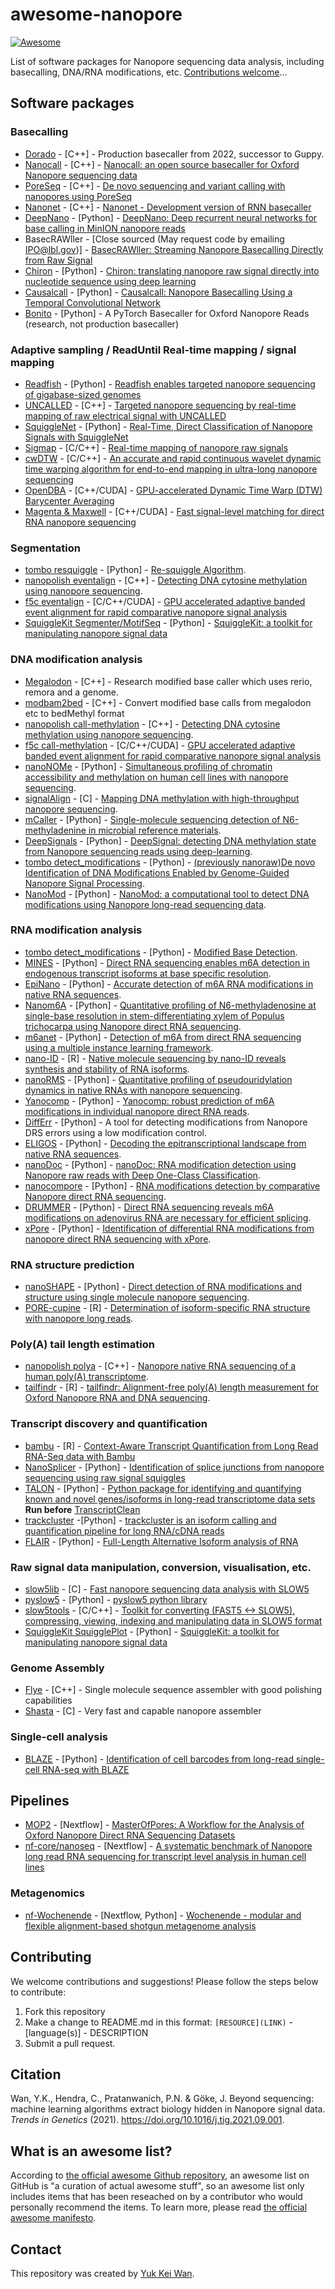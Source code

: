 # awesome-nanopore

[![Awesome](https://awesome.re/badge.svg)](https://awesome.re)

List of software packages for Nanopore sequencing data analysis, including basecalling, DNA/RNA modifications, etc. [Contributions welcome](https://github.com/goekelab/awesome-nanopore#contributing)...

## Software packages

### Basecalling

- [Dorado](https://github.com/nanoporetech/dorado) - [C++] - Production basecaller from 2022, successor to Guppy.
- [Nanocall](https://github.com/mateidavid/nanocall) - [C++] - [Nanocall: an open source basecaller for Oxford Nanopore sequencing data](https://academic.oup.com/bioinformatics/article/33/1/49/2525680)
- [PoreSeq](https://github.com/tszalay/poreseq) - [C++] - [De novo sequencing and variant calling with nanopores using PoreSeq](https://www.nature.com/articles/nbt.3360)
- [Nanonet](https://github.com/ProgramFiles/nanonet) - [C++] - [Nanonet - Development version of RNN basecaller](https://github.com/ProgramFiles/nanonet)
- [DeepNano](https://github.com/jeammimi/deepnano) - [Python] - [DeepNano: Deep recurrent neural networks for base calling in MinION nanopore reads](https://journals.plos.org/plosone/article?id=10.1371/journal.pone.0178751)
- BasecRAWller - [Close sourced (May request code by emailing IPO@lbl.gov)] - [BasecRAWller: Streaming Nanopore Basecalling Directly from Raw Signal](https://www.biorxiv.org/content/10.1101/133058v1)
- [Chiron](https://github.com/haotianteng/Chiron) - [Python] - [Chiron: translating nanopore raw signal directly into nucleotide sequence using deep learning](https://academic.oup.com/gigascience/article/7/5/giy037/4966989)
- [Causalcall](https://github.com/scutbioinformatic/causalcall) - [Python] - [Causalcall: Nanopore Basecalling Using a Temporal Convolutional Network](https://www.frontiersin.org/articles/10.3389/fgene.2019.01332/full)
- [Bonito](https://github.com/nanoporetech/bonito) - [Python] - A PyTorch Basecaller for Oxford Nanopore Reads (research, not production basecaller)

### Adaptive sampling / ReadUntil Real-time mapping / signal mapping

- [Readfish](https://github.com/LooseLab/readfish) - [Python] - [Readfish enables targeted nanopore sequencing of gigabase-sized genomes](https://www.nature.com/articles/s41587-020-00746-x)
- [UNCALLED](https://github.com/skovaka/UNCALLED) - [C++] - [Targeted nanopore sequencing by real-time mapping of raw electrical signal with UNCALLED](https://www.nature.com/articles/s41587-020-0731-9)
- [SquiggleNet](https://github.com/welch-lab/SquiggleNet) - [Python] - [Real-Time, Direct Classification of Nanopore Signals with SquiggleNet](https://www.biorxiv.org/content/10.1101/2021.01.15.426907v2)
- [Sigmap](https://github.com/haowenz/sigmap) - [C/C++] - [Real-time mapping of nanopore raw signals 
](https://academic.oup.com/bioinformatics/article/37/Supplement_1/i477/6319675)
- [cwDTW](https://github.com/realbigws/cwDTW) - [C/C++] - [An accurate and rapid continuous wavelet dynamic time warping algorithm for end-to-end mapping in ultra-long nanopore sequencing](https://academic.oup.com/bioinformatics/article/34/17/i722/5093233)
- [OpenDBA](https://github.com/nodrogluap/OpenDBA) - [C++/CUDA] - [GPU-accelerated Dynamic Time Warp (DTW) Barycenter Averaging](https://github.com/nodrogluap/OpenDBA#how-do-i-use-this-for-oxford-nanopore-data)
- [Magenta & Maxwell](https://github.com/nodrogluap/maxwell) - [C++/CUDA] - [Fast signal-level matching for direct RNA nanopore sequencing](https://github.com/nodrogluap/maxwell)

### Segmentation

- [tombo resquiggle](https://nanoporetech.github.io/tombo/resquiggle.html) - [Python] - [Re-squiggle Algorithm](https://nanoporetech.github.io/tombo/resquiggle.html).
- [nanopolish eventalign](https://github.com/jts/nanopolish) - [C++] - [Detecting DNA cytosine methylation using nanopore sequencing](https://www.nature.com/articles/nmeth.4184).
- [f5c eventalign](https://github.com/hasindu2008/f5c) - [C/C++/CUDA] - [GPU accelerated adaptive banded event alignment for rapid comparative nanopore signal analysis](https://bmcbioinformatics.biomedcentral.com/articles/10.1186/s12859-020-03697-x)
- [SquiggleKit Segmenter/MotifSeq](https://github.com/Psy-Fer/SquiggleKit) - [Python] - [SquiggleKit: a toolkit for manipulating nanopore signal data](https://academic.oup.com/bioinformatics/article/35/24/5372/5537108)

### DNA modification analysis

- [Megalodon](https://github.com/nanoporetech/megalodon) - [C++] - Research modified base caller which uses rerio, remora and a genome.
- [modbam2bed](https://github.com/epi2me-labs/modbam2bed) - [C++] - Convert modified base calls from megalodon etc to bedMethyl format
- [nanopolish call-methylation](https://github.com/jts/nanopolish) - [C++] - [Detecting DNA cytosine methylation using nanopore sequencing](https://www.nature.com/articles/nmeth.4184).
- [f5c call-methylation](https://github.com/hasindu2008/f5c) - [C/C++/CUDA] - [GPU accelerated adaptive banded event alignment for rapid comparative nanopore signal analysis](https://bmcbioinformatics.biomedcentral.com/articles/10.1186/s12859-020-03697-x)
- [nanoNOMe](https://github.com/timplab/nanoNOMe) - [Python] - [Simultaneous profiling of chromatin accessibility and methylation on human cell lines with nanopore sequencing](https://www.nature.com/articles/s41592-020-01000-7).
- [signalAlign](https://github.com/ArtRand/signalAlign) - [C] - [Mapping DNA methylation with high-throughput nanopore sequencing](https://www.nature.com/articles/nmeth.4189).
- [mCaller](https://github.com/al-mcintyre/mCaller) - [Python] - [Single-molecule sequencing detection of N6-methyladenine in microbial reference materials](https://www.nature.com/articles/s41467-019-08289-9).
- [DeepSignals](https://github.com/bioinfomaticsCSU/deepsignal) - [Python] - [DeepSignal: detecting DNA methylation state from Nanopore sequencing reads using deep-learning](https://academic.oup.com/bioinformatics/article/35/22/4586/5474907).
- [tombo detect_modifications](https://nanoporetech.github.io/tombo/modified_base_detection.html) - [Python] - [(previously nanoraw)De novo Identification of DNA Modifications Enabled by Genome-Guided Nanopore Signal Processing](https://www.biorxiv.org/content/10.1101/094672v2).
- [NanoMod](https://github.com/WGLab/NanoMod) - [Python] - [NanoMod: a computational tool to detect DNA modifications using Nanopore long-read sequencing data](https://bmcgenomics.biomedcentral.com/articles/10.1186/s12864-018-5372-8).

### RNA modification analysis

- [tombo detect_modifications](https://nanoporetech.github.io/tombo/modified_base_detection.html) - [Python] - [Modified Base Detection](https://nanoporetech.github.io/tombo/modified_base_detection.html).
- [MINES](https://github.com/YeoLab/MINES) - [Python] - [Direct RNA sequencing enables m6A detection in endogenous transcript isoforms at base specific resolution](https://rnajournal.cshlp.org/content/early/2019/10/17/rna.072785.119).
- [EpiNano](https://github.com/enovoa/EpiNano) - [Python] - [Accurate detection of m6A RNA modifications in native RNA sequences](https://www.nature.com/articles/s41467-019-11713-9).
- [Nanom6A](https://github.com/gaoyubang/nanom6A) - [Python] - [Quantitative profiling of N6-methyladenosine at single-base resolution in stem-differentiating xylem of Populus trichocarpa using Nanopore direct RNA sequencing](https://genomebiology.biomedcentral.com/articles/10.1186/s13059-020-02241-7).
- [m6anet](https://github.com/GoekeLab/m6anet) - [Python] - [Detection of m6A from direct RNA sequencing using a multiple instance learning framework](https://www.nature.com/articles/s41592-022-01666-1).
- [nano-ID](https://github.com/birdumbrella/nano-ID) - [R] - [Native molecule sequencing by nano-ID reveals synthesis and stability of RNA isoforms](https://genome.cshlp.org/content/30/9/1332.full).
- [nanoRMS](https://github.com/novoalab/nanoRMS) - [Python] - [Quantitative profiling of pseudouridylation dynamics in native RNAs with nanopore sequencing](https://www.nature.com/articles/s41587-021-00915-6?proof=t%3B).
- [Yanocomp](https://github.com/bartongroup/yanocomp) - [Python] - [Yanocomp: robust prediction of m6A modifications in individual nanopore direct RNA reads](https://www.biorxiv.org/content/10.1101/2021.06.15.448494v1).
- [DiffErr](https://github.com/bartongroup/differr_nanopore_DRS) - [Python] - A tool for detecting modifications from Nanopore DRS errors using a low modification control.
- [ELIGOS](https://gitlab.com/piroonj/eligos2) - [Python] - [Decoding the epitranscriptional landscape from native RNA sequences](https://academic.oup.com/nar/article/49/2/e7/5876284).
- [nanoDoc](https://github.com/uedaLabR/nanoDoc) - [Python] - [nanoDoc: RNA modification detection using Nanopore raw reads with Deep One-Class Classification](https://www.biorxiv.org/content/10.1101/2020.09.13.295089v1).
- [nanocompore](https://github.com/tleonardi/nanocompore) - [Python] - [RNA modifications detection by comparative Nanopore direct RNA sequencing](https://www.biorxiv.org/content/10.1101/843136v1).
- [DRUMMER](https://github.com/DepledgeLab/DRUMMER) - [Python] - [Direct RNA sequencing reveals m6A modifications on adenovirus RNA are necessary for efficient splicing](https://www.nature.com/articles/s41467-020-19787-6.pdf?origin=ppub).
- [xPore](https://github.com/GoekeLab/xpore) - [Python] - [Identification of differential RNA modifications from nanopore direct RNA sequencing with xPore](https://doi.org/10.1038/s41587-021-00949-w).

### RNA structure prediction

- [nanoSHAPE](https://github.com/physnano/rRNA_nanoSHAPE) - [Python] - [Direct detection of RNA modifications and structure using single molecule nanopore sequencing](https://www.biiorxiv.org/content/10.1101/2020.05.31.126763v1).
- [PORE-cupine](https://github.com/awjga/PORE-cupine) - [R] - [Determination of isoform-specific RNA structure with nanopore long reads](https://www.nature.com/articles/s41587-020-0712-z).

### Poly(A) tail length estimation

- [nanopolish polya](https://github.com/jts/nanopolish) - [C++] - [Nanopore native RNA sequencing of a human poly(A) transcriptome](https://www.nature.com/articles/s41592-019-0617-2?proof=t).
- [tailfindr](https://github.com/adnaniazi/tailfindr) - [R] - [tailfindr: Alignment-free poly(A) length measurement for Oxford Nanopore RNA and DNA sequencing](https://rnajournal.cshlp.org/content/early/2019/07/02/rna.071332.119).

### Transcript discovery and quantification

- [bambu](https://github.com/GoekeLab/bambu) - [R] - [Context-Aware Transcript Quantification from Long Read RNA-Seq data with Bambu](https://rdcu.be/deluQ)
- [NanoSplicer](https://github.com/shimlab/NanoSplicer) - [Python] - [Identification of splice junctions from nanopore sequencing using raw signal squiggles](https://academic.oup.com/bioinformatics/article/38/15/3741/6594111)
- [TALON](https://github.com/mortazavilab/TALON) - [Python] - [Python package for identifying and quantifying known and novel genes/isoforms in long-read transcriptome data sets](https://www.biorxiv.org/content/10.1101/672931v2) **Run before** [TranscriptClean](https://github.com/mortazavilab/TranscriptClean)
- [trackcluster](https://github.com/runsheng/trackcluster) -[Python] - [trackcluster is an isoform calling and quantification pipeline for long RNA/cDNA reads](https://genome.cshlp.org/content/30/2/287.short)
- [FLAIR](https://github.com/BrooksLabUCSC/FLAIR) - [Python] - [Full-Length Alternative Isoform analysis of RNA](https://www.nature.com/articles/s41467-020-15171-6)

### Raw signal data manipulation, conversion, visualisation, etc.

- [slow5lib](https://github.com/hasindu2008/slow5lib) - [C] - [Fast nanopore sequencing data analysis with SLOW5
](https://www.nature.com/articles/s41587-021-01147-4)
- [pyslow5](https://pypi.org/project/pyslow5/) - [Python] - [pyslow5 python library
](https://hasindu2008.github.io/slow5lib/pyslow5_api/pyslow5.html)
- [slow5tools](https://github.com/hasindu2008/slow5tools) - [C/C++] - [Toolkit for converting (FAST5 <-> SLOW5), compressing, viewing, indexing and manipulating data in SLOW5 format](https://hasindu2008.github.io/slow5tools/)
- [SquiggleKit SquigglePlot](https://github.com/Psy-Fer/SquiggleKit) - [Python] - [SquiggleKit: a toolkit for manipulating nanopore signal data](https://academic.oup.com/bioinformatics/article/35/24/5372/5537108)

### Genome Assembly
- [Flye](https://github.com/fenderglass/Flye) - [C++] - Single molecule sequence assembler with good polishing capabilities
- [Shasta](https://github.com/chanzuckerberg/shasta) - [C] - Very fast and capable nanopore assembler 

### Single-cell analysis

- [BLAZE](https://github.com/shimlab/BLAZE) - [Python] - [Identification of cell barcodes from long-read single-cell RNA-seq with BLAZE](https://www.biorxiv.org/content/10.1101/2022.08.16.504056v1)

## Pipelines

- [MOP2](https://github.com/biocorecrg/MOP2) - [Nextflow] - [MasterOfPores: A Workflow for the Analysis of Oxford Nanopore Direct RNA Sequencing Datasets](https://www.frontiersin.org/articles/10.3389/fgene.2020.00211/full)
- [nf-core/nanoseq](https://github.com/nf-core/nanoseq) - [Nextflow] - [A systematic benchmark of Nanopore long read RNA sequencing for transcript level analysis in human cell lines](https://www.biorxiv.org/content/10.1101/2021.04.21.440736v1)

### Metagenomics
- [nf-Wochenende](https://github.com/MHH-RCUG/nf_wochenende) - [Nextflow, Python] - [Wochenende - modular and flexible alignment-based shotgun metagenome analysis](https://www.biorxiv.org/content/10.1101/2022.03.18.484377v3)


## Contributing
We welcome contributions and suggestions! Please follow the steps below to contribute:
1. Fork this repository
2. Make a change to README.md in this format: `[RESOURCE](LINK)` - [language(s)] - DESCRIPTION
3. Submit a pull request.

## Citation
Wan, Y.K., Hendra, C., Pratanwanich, P.N. & Göke, J. Beyond sequencing: machine learning algorithms extract biology hidden in Nanopore signal data. *Trends in Genetics* (2021). https://doi.org/10.1016/j.tig.2021.09.001.

## What is an awesome list?
According to [the official awesome Github repository](https://github.com/sindresorhus/awesome), an awesome list on GitHub is "a curation of actual awesome stuff", so an awesome list only includes items that has been reseached on by a contributor who would personally recommend the items. To learn more, please read [the official awesome manifesto](https://github.com/sindresorhus/awesome/blob/main/awesome.md).

## Contact
This repository was created by [Yuk Kei Wan](https://github.com/yuukiiwa).
